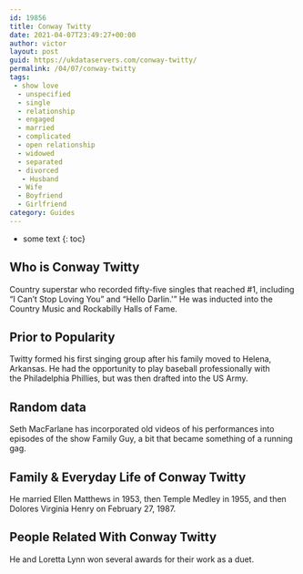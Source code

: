 ```yaml
---
id: 19856
title: Conway Twitty
date: 2021-04-07T23:49:27+00:00
author: victor
layout: post
guid: https://ukdataservers.com/conway-twitty/
permalink: /04/07/conway-twitty
tags:
 - show love
  - unspecified
  - single
  - relationship
  - engaged
  - married
  - complicated
  - open relationship
  - widowed
  - separated
  - divorced
   - Husband
  - Wife
  - Boyfriend
  - Girlfriend
category: Guides
---
```


* some text
{: toc}


## Who is Conway Twitty



Country superstar who recorded fifty-five singles that reached #1, including &#8220;I Can&#8217;t Stop Loving You&#8221; and &#8220;Hello Darlin.'&#8221; He was inducted into the Country Music and Rockabilly Halls of Fame.

                
                
                
## Prior to Popularity



Twitty formed his first singing group after his family moved to Helena, Arkansas. He had the opportunity to play baseball professionally with the Philadelphia Phillies, but was then drafted into the US Army.

                
                
                
## Random data



Seth MacFarlane has incorporated old videos of his performances into episodes of the show Family Guy, a bit that became something of a running gag.

                
                
                
## Family & Everyday Life of Conway Twitty



He married Ellen Matthews in 1953, then Temple Medley in 1955, and then Dolores Virginia Henry on February 27, 1987.

                
                
                
## People Related With Conway Twitty



He and Loretta Lynn won several awards for their work as a duet.

                
              
            
          
          
          
